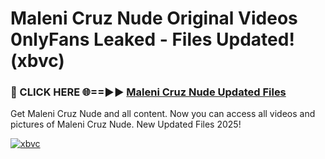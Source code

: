 # Maleni Cruz Nude Original Videos 0nlyFans Leaked - Files Updated! (xbvc)

<h3>🔴 CLICK HERE 🌐==►► <a href="https://tinyurl.com/4mcuefdz" rel="nofollow">Maleni Cruz Nude Updated Files</a></h3>

Get Maleni Cruz Nude and all content. Now you can access all videos and pictures of Maleni Cruz Nude. New Updated Files 2025!

[![xbvc](https://i.imgur.com/StAQSOY.gif)](https://tinyurl.com/4mcuefdz)
